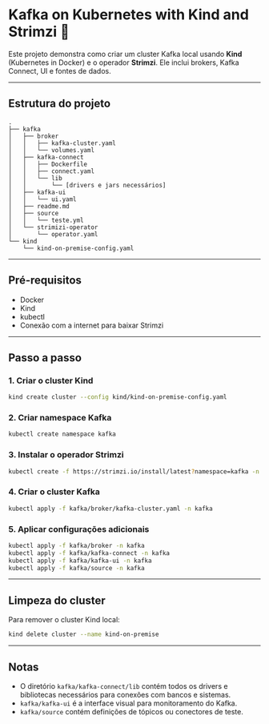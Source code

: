 # Kafka on Kubernetes with Kind and Strimzi 🚀

Este projeto demonstra como criar um cluster Kafka local usando **Kind** (Kubernetes in Docker) e o operador **Strimzi**. Ele inclui brokers, Kafka Connect, UI e fontes de dados.

---

## Estrutura do projeto

```text
.
├── kafka
│   ├── broker
│   │   ├── kafka-cluster.yaml
│   │   └── volumes.yaml
│   ├── kafka-connect
│   │   ├── Dockerfile
│   │   ├── connect.yaml
│   │   └── lib
│   │       └── [drivers e jars necessários]
│   ├── kafka-ui
│   │   └── ui.yaml
│   ├── readme.md
│   ├── source
│   │   └── teste.yml
│   └── strimizi-operator
│       └── operator.yaml
└── kind
    └── kind-on-premise-config.yaml
````

---

## Pré-requisitos

* Docker
* Kind
* kubectl
* Conexão com a internet para baixar Strimzi

---

## Passo a passo

### 1. Criar o cluster Kind

```bash
kind create cluster --config kind/kind-on-premise-config.yaml
```

### 2. Criar namespace Kafka

```bash
kubectl create namespace kafka
```

### 3. Instalar o operador Strimzi

```bash
kubectl create -f https://strimzi.io/install/latest?namespace=kafka -n kafka
```

### 4. Criar o cluster Kafka

```bash
kubectl apply -f kafka/broker/kafka-cluster.yaml -n kafka
```

### 5. Aplicar configurações adicionais

```bash
kubectl apply -f kafka/broker -n kafka
kubectl apply -f kafka/kafka-connect -n kafka
kubectl apply -f kafka/kafka-ui -n kafka
kubectl apply -f kafka/source -n kafka
```

---

## Limpeza do cluster

Para remover o cluster Kind local:

```bash
kind delete cluster --name kind-on-premise
```

---

## Notas

* O diretório `kafka/kafka-connect/lib` contém todos os drivers e bibliotecas necessários para conexões com bancos e sistemas.
* `kafka/kafka-ui` é a interface visual para monitoramento do Kafka.
* `kafka/source` contém definições de tópicos ou conectores de teste.



